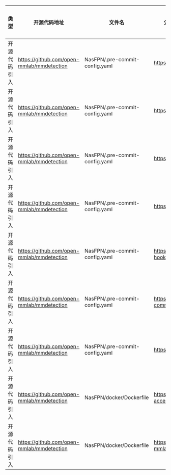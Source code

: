 | 类型     | 开源代码地址                                     | 文件名                    | 公网IP地址/公网URL地址/域名/邮箱地址 | 用途说明 |
|--------|--------------------------------------------|------------------------| ------------------------------------ |--|
| 开源代码引入 | https://github.com/open-mmlab/mmdetection  | NasFPN/.pre-commit-config.yaml | https://gitlab.com/pycqa/flake8.git | 下载依赖 |
| 开源代码引入 | https://github.com/open-mmlab/mmdetection  | NasFPN/.pre-commit-config.yaml | https://github.com/asottile/seed-isort-config | 下载依赖 |
| 开源代码引入 | https://github.com/open-mmlab/mmdetection  | NasFPN/.pre-commit-config.yaml | https://github.com/timothycrosley/isort | 下载依赖 |
| 开源代码引入 | https://github.com/open-mmlab/mmdetection  | NasFPN/.pre-commit-config.yaml | https://github.com/pre-commit/mirrors-yapf | 下载依赖 |
| 开源代码引入 | https://github.com/open-mmlab/mmdetection  | NasFPN/.pre-commit-config.yaml | https://github.com/pre-commit/pre-commit-hooks | 下载依赖 |
| 开源代码引入 | https://github.com/open-mmlab/mmdetection  | NasFPN/.pre-commit-config.yaml | https://github.com/jumanjihouse/pre-commit-hooks | 下载依赖 |
| 开源代码引入 | https://github.com/open-mmlab/mmdetection  | NasFPN/.pre-commit-config.yaml | https://github.com/myint/docformatter | 下载依赖 |
| 开源代码引入 | https://github.com/open-mmlab/mmdetection  | NasFPN/docker/Dockerfile | https://openmmlab.oss-accelerate.aliyuncs.com/mmcv/dist/index.html | 下载依赖 |
| 开源代码引入 | https://github.com/open-mmlab/mmdetection  | NasFPN/docker/Dockerfile | https://github.com/open-mmlab/mmdetection.git | 下载依赖 |
